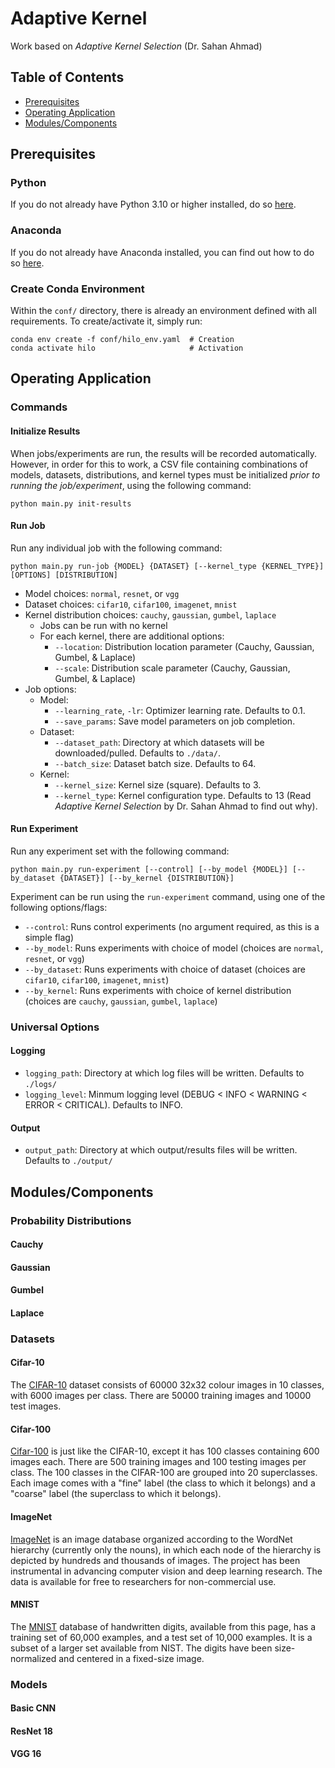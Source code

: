 # Adaptive Kernel
Work based on *Adaptive Kernel Selection* (Dr. Sahan Ahmad)

## Table of Contents
* [Prerequisites](#prerequisites)
* [Operating Application](#operating-application)
* [Modules/Components](#modulescomponents)

## Prerequisites

### Python
If you do not already have Python 3.10 or higher installed, do so [here](https://www.python.org/downloads/).

### Anaconda
If you do not already have Anaconda installed, you can find out how to do so [here](https://docs.conda.io/projects/miniconda/en/latest/miniconda-install.html).

### Create Conda Environment
Within the `conf/` directory, there is already an environment defined with all requirements. To create/activate it, simply run:
```
conda env create -f conf/hilo_env.yaml  # Creation
conda activate hilo                     # Activation
```

## Operating Application

### Commands

#### Initialize Results
When jobs/experiments are run, the results will be recorded automatically. However, in order for this to work, a CSV file containing combinations of models, datasets, distributions, and kernel types must be initialized *prior to running the job/experiment*, using the following command:
```
python main.py init-results
```

#### Run Job
Run any individual job with the following command:
```
python main.py run-job {MODEL} {DATASET} [--kernel_type {KERNEL_TYPE}] [OPTIONS] [DISTRIBUTION]
```
* Model choices: `normal`, `resnet`, or `vgg`
* Dataset choices: `cifar10`, `cifar100`, `imagenet`, `mnist`
* Kernel distribution choices: `cauchy`, `gaussian`, `gumbel`, `laplace`
    * Jobs can be run with no kernel
    * For each kernel, there are additional options:
        * `--location`: Distribution location parameter (Cauchy, Gaussian, Gumbel, & Laplace)
        * `--scale`: Distribution scale parameter (Cauchy, Gaussian, Gumbel, & Laplace)
* Job options:
    * Model:
        * `--learning_rate`, `-lr`: Optimizer learning rate. Defaults to 0.1.
        * `--save_params`: Save model parameters on job completion.
    * Dataset:
        * `--dataset_path`: Directory at which datasets will be downloaded/pulled. Defaults to `./data/`.
        * `--batch_size`: Dataset batch size. Defaults to 64.
    * Kernel:
        * `--kernel_size`: Kernel size (square). Defaults to 3.
        * `--kernel_type`: Kernel configuration type. Defaults to 13 (Read *Adaptive Kernel Selection* by Dr. Sahan Ahmad to find out why).


#### Run Experiment
Run any experiment set with the following command:
```
python main.py run-experiment [--control] [--by_model {MODEL}] [--by_dataset {DATASET}] [--by_kernel {DISTRIBUTION}]
```
Experiment can be run using the `run-experiment` command, using one of the following options/flags:
* `--control`: Runs control experiments (no argument required, as this is a simple flag)
* `--by_model`: Runs experiments with choice of model (choices are `normal`, `resnet`, or `vgg`)
* `--by_dataset`: Runs experiments with choice of dataset (choices are `cifar10`, `cifar100`, `imagenet`, `mnist`)
* `--by_kernel`: Runs experiments with choice of kernel distribution (choices are `cauchy`, `gaussian`, `gumbel`, `laplace`)

### Universal Options

#### Logging
* `logging_path`: Directory at which log files will be written. Defaults to `./logs/`
* `logging_level`: Minmum logging level (DEBUG < INFO < WARNING < ERROR < CRITICAL). Defaults to INFO.

#### Output
* `output_path`: Directory at which output/results files will be written. Defaults to `./output/`

## Modules/Components

### Probability Distributions

#### Cauchy

#### Gaussian

#### Gumbel

#### Laplace

### Datasets

#### Cifar-10
The [CIFAR-10](https://www.cs.toronto.edu/~kriz/cifar.html) dataset consists of 60000 32x32 colour images in 10 classes, with 6000 images per class. There are 50000 training images and 10000 test images.

#### Cifar-100
[Cifar-100](https://www.cs.toronto.edu/~kriz/cifar.html) is just like the CIFAR-10, except it has 100 classes containing 600 images each. There are 500 training images and 100 testing images per class. The 100 classes in the CIFAR-100 are grouped into 20 superclasses. Each image comes with a "fine" label (the class to which it belongs) and a "coarse" label (the superclass to which it belongs).

#### ImageNet
[ImageNet](https://image-net.org/) is an image database organized according to the WordNet hierarchy (currently only the nouns), in which each node of the hierarchy is depicted by hundreds and thousands of images. The project has been instrumental in advancing computer vision and deep learning research. The data is available for free to researchers for non-commercial use.

#### MNIST
The [MNIST](http://yann.lecun.com/exdb/mnist/) database of handwritten digits, available from this page, has a training set of 60,000 examples, and a test set of 10,000 examples. It is a subset of a larger set available from NIST. The digits have been size-normalized and centered in a fixed-size image.

### Models

#### Basic CNN

#### ResNet 18

#### VGG 16